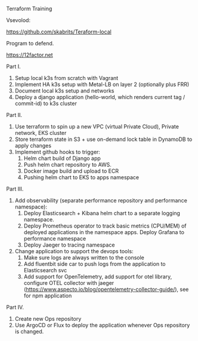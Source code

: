Terraform Training

Vsevolod:

https://github.com/skabrits/Teraform-local


Program to defend.

https://12factor.net

Part I.
1. Setup local k3s from scratch with Vagrant
2. Implement HA k3s setup with Metal-LB on layer 2 (optionally plus FRR)
3. Document local k3s setup and networks
4. Deploy a django application (hello-world, which renders current tag / commit-id) to k3s cluster

Part II.
1. Use terraform to spin up a new VPC (virtual Private Cloud), Private network, EKS cluster
2. Store terraform state in S3 + use on-demand lock table in DynamoDB to apply changes
3. Implement github hooks to trigger:
    1. Helm chart build of Django app
    2. Push helm chart repository to AWS.
    3. Docker image build and upload to ECR
    4. Pushing helm chart to EKS to apps namespace

Part III.
1. Add observability (separate performance repository and performance namespace):
    1. Deploy Elasticsearch + Kibana helm chart to a separate logging namespace.
    2. Deploy Prometheus operator to track basic metrics (CPU/MEM) of deployed applications in the namespace apps. Deploy Grafana to performance namespace
    3. Deploy Jaeger to tracing namespace
2. Change application to support the devops tools:
    1. Make sure logs are always written to the console
    2. Add fluentbit side car to push logs from the application to Elasticsearch svc
    3. Add support for OpenTelemetry, add support for otel library, configure OTEL collector with jaeger (https://www.aspecto.io/blog/opentelemetry-collector-guide/), see for npm application

Part IV.
1. Create new Ops repository
3. Use ArgoCD or Flux to deploy the application whenever Ops repository is changed.
